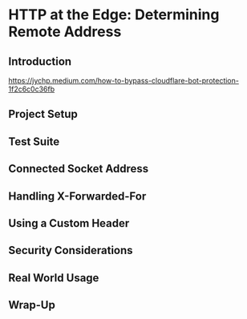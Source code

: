 # HTTP at the Edge: Determining Remote Address

## Introduction

https://jychp.medium.com/how-to-bypass-cloudflare-bot-protection-1f2c6c0c36fb

## Project Setup

## Test Suite

## Connected Socket Address

## Handling X-Forwarded-For

## Using a Custom Header

## Security Considerations

## Real World Usage

## Wrap-Up
